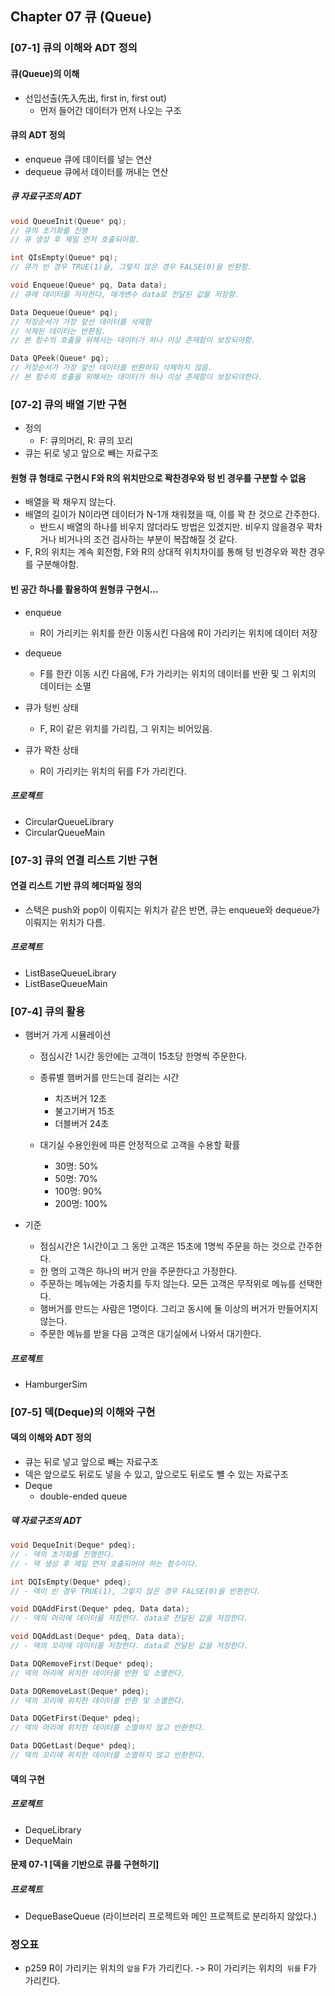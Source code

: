 ## Chapter 07 큐 (Queue)

### [07-1]  큐의 이해와 ADT 정의
#### 큐(Queue)의 이해
* 선입선출(先入先出, first in, first out)
  * 먼저 들어간 데이터가 먼저 나오는 구조
#### 큐의 ADT 정의
* enqueue 큐에 데이터를 넣는 연산
* dequeue 큐에서 데이터를 꺼내는 연산

##### 큐 자료구조의 ADT
```c
void QueueInit(Queue* pq);
// 큐의 초기화를 진행
// 큐 생성 후 제일 먼저 호출되야함.

int QIsEmpty(Queue* pq);
// 큐가 빈 경우 TRUE(1)을, 그렇지 않은 경우 FALSE(0)을 반환함.

void Enqueue(Queue* pq, Data data);
// 큐에 데이터를 저자한다, 매개변수 data로 전달된 값을 저장함.

Data Dequeue(Queue* pq);
// 저장순서가 가장 앞선 데이터를 삭제함
// 삭제된 데이터는 반환됨.
// 본 함수의 호출을 위해서는 데이터가 하나 이상 존재함이 보장되야함.

Data QPeek(Queue* pq);
// 저장순서가 가장 앞선 데이터를 반환하되 삭제하지 않음.
// 본 함수의 호출을 위해서는 데이터가 하나 이상 존재함이 보장되야한다.

```

### [07-2] 큐의 배열 기반 구현

* 정의
  * F: 큐의머리, R: 큐의 꼬리
* 큐는 뒤로 넣고 앞으로 빼는 자료구조

#### 원형 큐 형태로 구현시 F와 R의 위치만으로 꽉찬경우와 텅 빈 경우를 구분할 수 없음

* 배열을 꽉 채우지 않는다.
* 배열의 길이가 N이라면 데이터가 N-1개 채워졌을 때, 이를 꽉 찬 것으로 간주한다.
  * 반드시 배열의 하나를 비우지 않더라도 방법은 있겠지만. 비우지 않을경우 꽉차거나 비거나의 조건 검사하는 부분이 복잡해질 것 같다.
* F, R의 위치는 계속 회전함, F와 R의 상대적 위치차이를 통해 텅 빈경우와 꽉찬 경우를 구분해야함.

#### 빈 공간 하나를 활용하여 원형큐 구현시...
* enqueue
  * R이 가리키는 위치를 한칸 이동시킨 다음에 R이 가리키는 위치에 데이터 저장

* dequeue
  * F를 한칸 이동 시킨 다음에, F가 가리키는 위치의 데이터를 반환 및 그 위치의 데이터는 소멸

* 큐가 텅빈 상태 
  * F, R이 같은 위치를 가리킴, 그 위치는 비어있음.

* 큐가 꽉찬 상태
  * R이 가리키는 위치의 뒤를 F가 가리킨다.

##### 프로젝트
* CircularQueueLibrary
* CircularQueueMain 


### [07-3] 큐의 연결 리스트 기반 구현

#### 연결 리스트 기반 큐의 헤더파일 정의
* 스택은 push와 pop이 이뤄지는 위치가 같은 반면, 큐는 enqueue와 dequeue가 이뤄지는 위치가 다름.

##### 프로젝트
* ListBaseQueueLibrary
* ListBaseQueueMain

### [07-4] 큐의 활용

* 햄버거 가게 시뮬레이션

  * 점심시간 1시간 동안에는 고객이 15초당 한명씩 주문한다.

  * 종류별 햄버거를 만드는데 걸리는 시간

    * 치즈버거 12초
    * 불고기버거 15초
    * 더블버거 24초

  * 대기실 수용인원에 따른 안정적으로 고객을 수용할 확률

    * 30명: 50%
    * 50명: 70%
    * 100명: 90%
    * 200명: 100%

    

* 기준
  * 점심시간은 1시간이고 그 동안 고객은 15초에 1명씩 주문을 하는 것으로 간주한다.
  * 한 명의 고객은 하나의 버거 만을 주문한다고 가정한다.
  * 주문하는 메뉴에는 가중치를 두지 않는다. 모든 고객은 무작위로 메뉴를 선택한다.
  * 햄버거를 만드는 사람은 1명이다. 그리고 동시에 둘 이상의 버거가 만들어지지 않는다.
  * 주문한 메뉴를 받을 다음 고객은 대기실에서 나와서 대기한다.

##### 프로젝트
* HamburgerSim



### [07-5] 덱(Deque)의 이해와 구현

#### 덱의 이해와 ADT 정의
* 큐는 뒤로 넣고 앞으로 빼는 자료구조
* 덱은 앞으로도 뒤로도 넣을 수 있고, 앞으로도 뒤로도 뺼 수 있는 자료구조
* Deque 
  * double-ended queue

##### 덱 자료구조의 ADT

```c
void DequeInit(Deque* pdeq);
// - 덱의 초기화를 진행한다.
// - 덱 생성 후 제일 먼저 호출되어야 하는 함수이다.

int DQIsEmpty(Deque* pdeq);
// - 덱이 빈 경우 TRUE(1), 그렇지 않은 경우 FALSE(0)을 반환한다.

void DQAddFirst(Deque* pdeq, Data data);
// - 덱의 머리에 데이터를 저장한다. data로 전달된 값을 저장한다.

void DQAddLast(Deque* pdeq, Data data);
// - 덱의 꼬리에 데이터를 저장한다. data로 전달된 값을 저장한다.

Data DQRemoveFirst(Deque* pdeq);
// 덱의 머리에 위치한 데이터를 반환 및 소멸한다.

Data DQRemoveLast(Deque* pdeq);
// 덱의 꼬리에 위치한 데이터를 반환 및 소멸한다.

Data DQGetFirst(Deque* pdeq);
// 덱의 머리에 위치한 데이터를 소멸하지 않고 반환한다.

Data DQGetLast(Deque* pdeq);
// 덱의 꼬리에 위치한 데이터를 소멸하지 않고 반환한다.

```

#### 덱의 구현
##### 프로젝트
* DequeLibrary
* DequeMain


#### 문제 07-1 \[덱을 기반으로 큐를 구현하기]
##### 프로젝트 
* DequeBaseQueue (라이브러리 프로젝트와 메인 프로젝트로 분리하지 않았다.)


### 정오표

* p259 R이 가리키는 위치의 `앞을` F가 가리킨다. -> R이 가리키는 위치의` 뒤를` F가 가리킨다.


